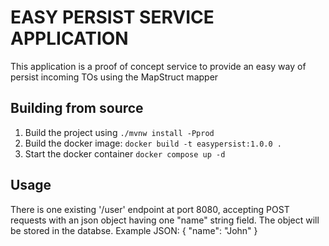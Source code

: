 # EASY PERSIST SERVICE APPLICATION

This application is a proof of concept service to provide an easy way of persist incoming TOs using the MapStruct mapper

## Building from source

1. Build the project using `./mvnw install -Pprod`
2. Build the docker image: `docker build -t easypersist:1.0.0 .`
3. Start the docker container `docker compose up -d`

## Usage

There is one existing '/user' endpoint at port 8080, accepting POST requests with an json object having one "name" string field. The object will be stored in the databse.
Example JSON:
{
"name": "John"
}
